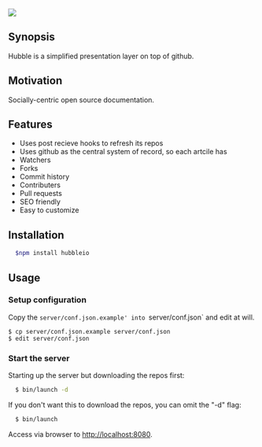 <br/>
<img src="https://github.com/hubbleio/hubble.io/raw/master/logo.png">

## Synopsis
Hubble is a simplified presentation layer on top of github.

## Motivation
Socially-centric open source documentation.

## Features

 - Uses post recieve hooks to refresh its repos
 - Uses github as the central system of record, so each artcile has
  - Watchers
  - Forks
  - Commit history
  - Contributers
  - Pull requests
 - SEO friendly
 - Easy to customize


## Installation

```bash
  $npm install hubbleio
```

## Usage

### Setup configuration

Copy the `server/conf.json.example' into `server/conf.json` and edit at will.

    $ cp server/conf.json.example server/conf.json
    $ edit server/conf.json

### Start the server

Starting up the server but downloading the repos first:

```bash
  $ bin/launch -d
```

If you don't want this to download the repos, you can omit the "-d" flag:

```bash
  $ bin/launch
```

Access via browser to [http://localhost:8080](http://localhost:8080).